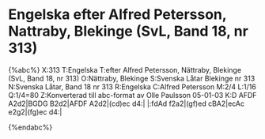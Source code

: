 # Engelska efter Alfred Petersson, Nattraby, Blekinge (SvL, Band 18, nr 313)

{%abc%}
X:313
T:Engelska
T:efter Alfred Petersson, Nättraby, Blekinge (SvL, Band 18, nr 313)
O:Nättraby, Blekinge
S:Svenska Låtar Blekinge nr 313
N:Svenska Låtar, Band 18 nr 313
R:Engelska
C:Alfred Petersson
M:2/4
L:1/16
Q:1/4=80
Z:Konverterad till abc-format av  Olle Paulsson 05-01-03
K:D
AFDF A2d2|BGDG B2d2|AFDF A2d2|(cd)ec d4:|
|:fdAd f2a2|(gf)ed cBA2|ecAc e2g2|(fg)ec d4:|

{%endabc%}

